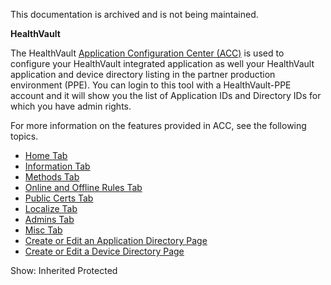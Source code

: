 This documentation is archived and is not being maintained.

**HealthVault**

<span></span>
The HealthVault [Application Configuration Center (ACC)](https://msdn.microsoft.com/en-us/healthvault/jj127439) is used to configure your HealthVault integrated application as well your HealthVault application and device directory listing in the partner production environment (PPE). You can login to this tool with a HealthVault-PPE account and it will show you the list of Application IDs and Directory IDs for which you have admin rights.

For more information on the features provided in ACC, see the following topics.

-   <span>[Home Tab](acc-home-tab.md) </span>
-   <span>[Information Tab](acc-information-tab.md) </span>
-   <span>[Methods Tab](acc-methods-tab.md) </span>
-   <span>[Online and Offline Rules Tab](acc-online-and-offline-rules-tab.md) </span>
-   <span>[Public Certs Tab](acc-public-certs-tab.md) </span>
-   <span>[Localize Tab](acc-localize-tab.md) </span>
-   <span>[Admins Tab](acc-admins-tab.md) </span>
-   <span>[Misc Tab](acc-misc-tab.md) </span>
-   <span>[Create or Edit an Application Directory Page](acc-create-or-edit-an-application-directory-page.md) </span>
-   <span>[Create or Edit a Device Directory Page](acc-create-or-edit-a-device-directory-page.md) </span>

<span>Show:</span> Inherited Protected
